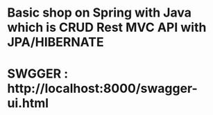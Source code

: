 # Basic shop on Spring with Java which is CRUD Rest MVC API with JPA/HIBERNATE 
# SWGGER : http://localhost:8000/swagger-ui.html

